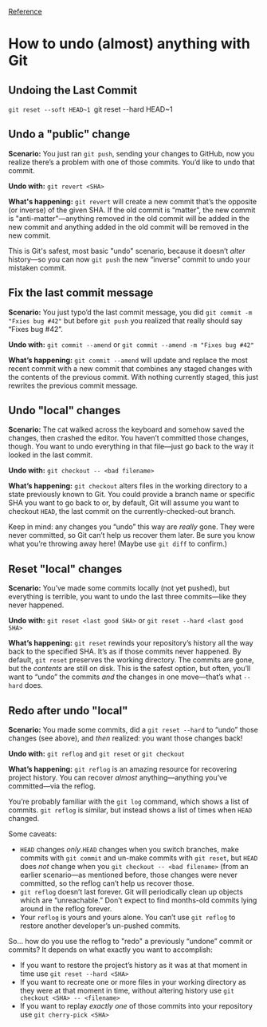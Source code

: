 [Reference](https://github.blog/2015-06-08-how-to-undo-almost-anything-with-git/)

# How to undo (almost) anything with Git

## Undoing the Last Commit

`git reset --soft HEAD~1
`git reset --hard HEAD~1

## Undo a "public" change

**Scenario:** You just ran `git push`, sending your changes to GitHub, now you realize there’s a problem with one of those commits. You’d like to undo that commit.

**Undo with:** `git revert <SHA>`

**What's happening:** `git revert` will create a new commit that’s the opposite (or inverse) of the given SHA. If the old commit is “matter”, the new commit is "anti-matter"—anything removed in the old commit will be added in the new commit and anything added in the old commit will be removed in the new commit.

This is Git's safest, most basic "undo" scenario, because it doesn’t _alter_ history—so you can now `git push` the new “inverse” commit to undo your mistaken commit.

## Fix the last commit message

**Scenario:** You just typo’d the last commit message, you did `git commit -m "Fxies bug #42"` but before `git push` you realized that really should say “Fixes bug #42”.

**Undo with:** `git commit --amend` or `git commit --amend -m "Fixes bug #42"`

**What’s happening:** `git commit --amend` will update and replace the most recent commit with a new commit that combines any staged changes with the contents of the previous commit. With nothing currently staged, this just rewrites the previous commit message.

## Undo "local" changes

**Scenario:** The cat walked across the keyboard and somehow saved the changes, then crashed the editor. You haven’t committed those changes, though. You want to undo everything in that file—just go back to the way it looked in the last commit.

**Undo with:** `git checkout -- <bad filename>`

**What’s happening:** `git checkout` alters files in the working directory to a state previously known to Git. You could provide a branch name or specific SHA you want to go back to or, by default, Git will assume you want to checkout `HEAD`, the last commit on the currently-checked-out branch.

Keep in mind: any changes you “undo” this way are _really_ gone. They were never committed, so Git can’t help us recover them later. Be sure you know what you’re throwing away here! (Maybe use `git diff` to confirm.)

## Reset "local" changes

**Scenario:** You’ve made some commits locally (not yet pushed), but everything is terrible, you want to undo the last three commits—like they never happened.

**Undo with:** `git reset <last good SHA>` or `git reset --hard <last good SHA>`

**What’s happening:** `git reset` rewinds your repository’s history all the way back to the specified SHA. It’s as if those commits never happened. By default, `git reset` preserves the working directory. The commits are gone, but the _contents_ are still on disk. This is the safest option, but often, you’ll want to “undo” the commits _and_ the changes in one move—that’s what `--hard` does.

## Redo after undo "local"

**Scenario:** You made some commits, did a `git reset --hard` to “undo” those changes (see above), and _then_ realized: you want those changes back!

**Undo with:** `git reflog` and `git reset` or `git checkout`

**What’s happening:** `git reflog` is an amazing resource for recovering project history. You can recover _almost_ anything—anything you’ve committed—via the reflog.

You’re probably familiar with the `git log` command, which shows a list of commits. `git reflog` is similar, but instead shows a list of times when `HEAD` changed.

Some caveats:

- `HEAD` changes _only_.`HEAD` changes when you switch branches, make commits with `git commit` and un-make commits with `git reset`, but `HEAD` does _not_ change when you `git checkout -- <bad filename>` (from an earlier scenario—as mentioned before, those changes were never committed, so the reflog can’t help us recover those.
- `git reflog` doesn’t last forever. Git will periodically clean up objects which are “unreachable.” Don’t expect to find months-old commits lying around in the reflog forever.
- Your `reflog` is yours and yours alone. You can’t use `git reflog` to restore another developer’s un-pushed commits.

So… how do you use the reflog to "redo" a previously “undone” commit or commits? It depends on what exactly you want to accomplish:

- If you want to restore the project’s history as it was at that moment in time use `git reset --hard <SHA>`
- If you want to recreate one or more files in your working directory as they were at that moment in time, without altering history use `git checkout <SHA> -- <filename>`
- If you want to replay _exactly one_ of those commits into your repository use `git cherry-pick <SHA>`